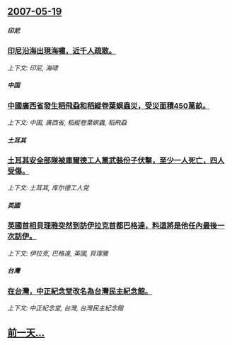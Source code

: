 ## [2007-05-19](/news/2007/05/19/index.md)

##### 印尼
### [印尼沿海出現海嘯，近千人疏散。](/news/2007/05/19/印尼沿海出現海嘯-近千人疏散.md)
_上下文: 印尼, 海啸_

##### 中国
### [中國廣西省發生稻飛蝨和稻縱卷葉螟蟲災，受災面積450萬畝。](/news/2007/05/19/中國廣西省發生稻飛蝨和稻縱卷葉螟蟲災-受災面積450萬畝.md)
_上下文: 中国, 廣西省, 稻縱卷葉螟蟲, 稻飛蝨_

##### 土耳其
### [土耳其安全部隊被庫爾德工人黨武裝份子伏擊，至少一人死亡，四人受傷。](/news/2007/05/19/土耳其安全部隊被庫爾德工人黨武裝份子伏擊-至少一人死亡-四人受傷.md)
_上下文: 土耳其, 库尔德工人党_

##### 英國
### [英國首相貝理雅突然到訪伊拉克首都巴格達，料這將是他任內最後一次訪伊。](/news/2007/05/19/英國首相貝理雅突然到訪伊拉克首都巴格達-料這將是他任內最後一次訪伊.md)
_上下文: 伊拉克, 巴格達, 英國, 貝理雅_

##### 台灣
### [在台灣，中正紀念堂改名為台灣民主紀念館。](/news/2007/05/19/在台灣-中正紀念堂改名為台灣民主紀念館.md)
_上下文: 中正紀念堂, 台灣, 台灣民主紀念館_

## [前一天...](/news/2007/05/18/index.md)

